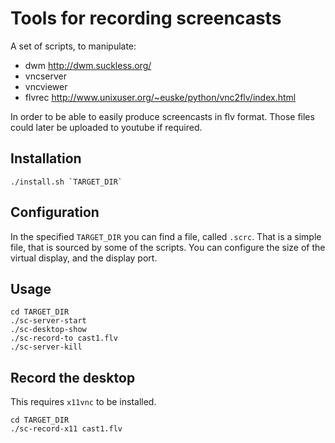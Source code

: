 # Tools for recording screencasts
A set of scripts, to manipulate:

- dwm http://dwm.suckless.org/
- vncserver
- vncviewer
- flvrec http://www.unixuser.org/~euske/python/vnc2flv/index.html

In order to be able to easily produce screencasts in flv format. Those files
could later be uploaded to youtube if required.

## Installation

    ./install.sh `TARGET_DIR`

## Configuration
In the specified `TARGET_DIR` you can find a file, called `.scrc`. That is a
simple file, that is sourced by some of the scripts. You can configure the 
size of the virtual display, and the display port.

## Usage

    cd TARGET_DIR
    ./sc-server-start
    ./sc-desktop-show
    ./sc-record-to cast1.flv
    ./sc-server-kill

## Record the desktop
This requires `x11vnc` to be installed.

    cd TARGET_DIR
    ./sc-record-x11 cast1.flv
